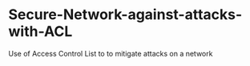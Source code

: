 # Secure-Network-against-attacks-with-ACL
Use of Access Control List to to mitigate attacks on a network
